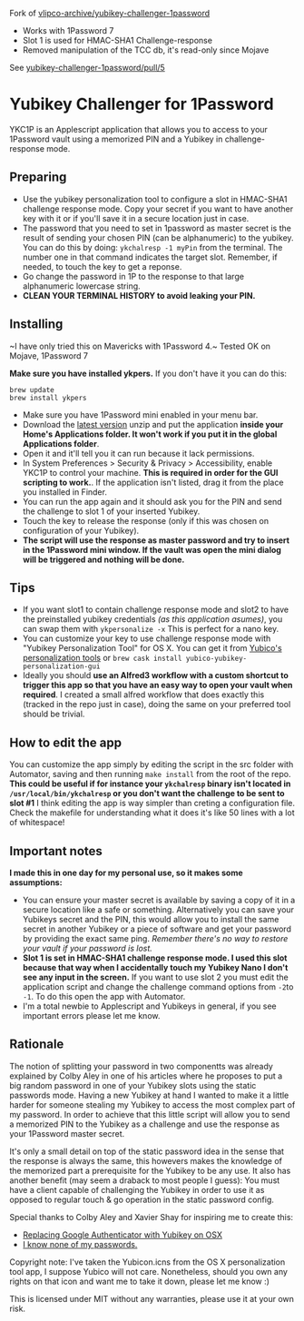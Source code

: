 Fork of [vlipco-archive/yubikey-challenger-1password](https://github.com/vlipco-archive/yubikey-challenger-1password)

* Works with 1Password 7
* Slot 1 is used for HMAC-SHA1 Challenge-response
* Removed manipulation of the TCC db, it's read-only since Mojave

See [yubikey-challenger-1password/pull/5](https://github.com/vlipco-archive/yubikey-challenger-1password/pull/5)

Yubikey Challenger for 1Password
================================

YKC1P is an Applescript application that allows you to access to your 1Password vault using a memorized PIN and a Yubikey in challenge-response mode.

## Preparing

* Use the yubikey personalization tool to configure a slot in HMAC-SHA1 challenge response mode. Copy your secret if you want to have another key with it or if you'll save it in a secure location just in case.
* The password that you need to set in 1password as master secret is the result of sending your chosen PIN (can be alphanumeric) to the yubikey. You can do this by doing: `ykchalresp -1 myPin` from the terminal. The number one in that command indicates the target slot. Remember, if needed, to touch the key to get a reponse.
* Go change the password in 1P to the response to that large alphanumeric lowercase string.
* __CLEAN YOUR TERMINAL HISTORY to avoid leaking your PIN.__

## Installing

~I have only tried this on Mavericks with 1Password 4.~ Tested OK on Mojave, 1Password 7

__Make sure you have installed ykpers.__ If you don't have it you can do this:

```
brew update
brew install ykpers
```

* Make sure you have 1Password mini enabled in your menu bar.
* Download the [latest version]() unzip and put the application __inside your Home's Applications folder. It won't work if you put it in the global Applications folder__.
* Open it and it'll tell you it can run because it lack permissions.
* In System Preferences > Security & Privacy > Accessibility, enable YKC1P to control your machine. __This is required in order for the GUI scripting to work.__. If the application isn't listed, drag it from the place you installed in Finder.
* You can run the app again and it should ask you for the PIN and send the challenge to slot 1 of your inserted Yubikey.
* Touch the key to release the response (only if this was chosen on configuration of your Yubikey).
* __The script will use the response as master password and try to insert in the 1Password mini window. If the vault was open the mini dialog will be triggered and nothing will be done.__

## Tips

* If you want slot1 to contain challenge response mode and slot2 to have the preinstalled yubikey credentials _(as this application asumes)_, you can swap them with `ykpersonalize -x` This is perfect for a nano key.
* You can customize your key to use challenge response mode with "Yubikey Personalization Tool" for OS X. You can get it from [Yubico's personalization tools](http://www.yubico.com/products/services-software/personalization-tools/use/) or `brew cask install yubico-yubikey-personalization-gui`
* Ideally you should __use an Alfred3 workflow with a custom shortcut to trigger this app so that you have an easy way to open your vault when required__. I created a small alfred workflow that does exactly this (tracked in the repo just in case), doing the same on your preferred tool should be trivial.

## How to edit the app

You can customize the app simply by editing the script in the src folder with Automator, saving and then running `make install` from the root of the repo. __This could be useful if for instance your `ykchalresp` binary isn't located in `/usr/local/bin/ykchalresp` or you don't want the challenge to be sent to slot #1__ I think editing the app is way simpler than creting a configuration file. Check the makefile for understanding what it does it's like 50 lines with a lot of whitespace!

## Important notes

__I made this in one day for my personal use, so it makes some assumptions:__

* You can ensure your master secret is available by saving a copy of it in a secure location like a safe or something. Alternatively you can save your Yubikeys secret and the PIN, this would allow you to install the same secret in another Yubikey or a piece of software and get your password by providing the exact same ping. _Remember there's no way to restore your vault if your password is lost._
* __Slot 1 is set in HMAC-SHA1 challenge response mode. I used this slot because that way when I accidentally touch my Yubikey Nano I don't see any input in the screen.__ If you want to use slot 2 you must edit the application script and change the challenge command options from `-2`to `-1`. To do this open the app with Automator.
* I'm a total newbie to Applescript and Yubikeys in general, if you see important errors please let me know.


## Rationale

The notion of splitting your password in two componentts was already explained by Colby Aley in one of his articles where he proposes to put a big random password in one of your Yubikey slots using the static passwords mode. Having a new Yubikey at hand I wanted to make it a little harder for someone stealing my Yubikey to access the most complex part of my password. In order to achieve that this little script will allow you to send a memorized PIN to the Yubikey as a challenge and use the response as your 1Password master secret.

It's only a small detail on top of the static password idea in the sense that the response is always the same, this howevers makes the knowledge of the memorized part a prerequisite for the Yubikey to be any use. It also has another benefit (may seem a draback to most people I guess): You must have a client capable of challenging the Yubikey in order to use it as opposed to regular touch & go operation in the static password config.

Special thanks to Colby Aley and Xavier Shay for inspiring me to create this:

* [Replacing Google Authenticator with Yubikey on OSX](http://corner.squareup.com/2013/05/replacing-google-authenticator-with-yubikey-on-osx.html)
* [I know none of my passwords.](http://aley.me/passwords)

Copyright note: I've taken the Yubicon.icns from the OS X personalization tool app, I suppose Yubico will not care. Nonetheless, should you own any rights on that icon and want me to take it down, please let me know :)

This is licensed under MIT without any warranties, please use it at your own risk.
